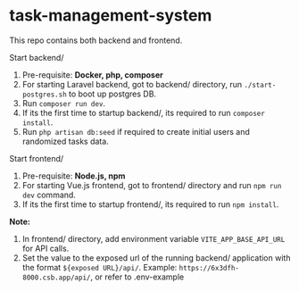 # task-management-system

This repo contains both backend and frontend.

Start backend/
1. Pre-requisite: **Docker, php, composer**
2. For starting Laravel backend, got to backend/ directory, run `./start-postgres.sh` to boot up postgres DB.
3. Run `composer run dev`.
4. If its the first time to startup backend/, its required to run `composer install`.
5. Run `php artisan db:seed` if required to create initial users and randomized tasks data.

Start frontend/
1. Pre-requisite: **Node.js, npm**
2. For starting Vue.js frontend, got to frontend/ directory and run `npm run dev` command.
3. If its the first time to startup frontend/, its required to run `npm install`.

**Note:** 
1. In frontend/ directory, add environment variable `VITE_APP_BASE_API_URL` for API calls. 
2. Set the value to the exposed url of the running backend/ application with the format `${exposed URL}/api/`. Example: `https://6x3dfh-8000.csb.app/api/`, or refer to .env-example
